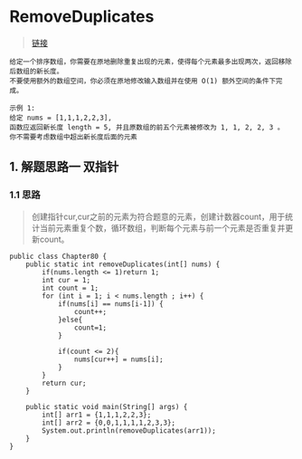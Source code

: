 # RemoveDuplicates
> [链接](https://leetcode-cn.com/problems/remove-duplicates-from-sorted-array-ii/)
```
给定一个排序数组，你需要在原地删除重复出现的元素，使得每个元素最多出现两次，返回移除后数组的新长度。
不要使用额外的数组空间，你必须在原地修改输入数组并在使用 O(1) 额外空间的条件下完成。

示例 1:
给定 nums = [1,1,1,2,2,3],
函数应返回新长度 length = 5, 并且原数组的前五个元素被修改为 1, 1, 2, 2, 3 。
你不需要考虑数组中超出新长度后面的元素
```
## 1. 解题思路一 双指针
### 1.1 思路
> 创建指针cur,cur之前的元素为符合题意的元素，创建计数器count，用于统计当前元素重复个数，循环数组，判断每个元素与前一个元素是否重复并更新count。
```
public class Chapter80 {
    public static int removeDuplicates(int[] nums) {
        if(nums.length <= 1)return 1;
        int cur = 1;
        int count = 1;
        for (int i = 1; i < nums.length ; i++) {
            if(nums[i] == nums[i-1]) {
                count++;
            }else{
                count=1;
            }

            if(count <= 2){
                nums[cur++] = nums[i];
            }
        }
        return cur;
    }

    public static void main(String[] args) {
        int[] arr1 = {1,1,1,2,2,3};
        int[] arr2 = {0,0,1,1,1,1,2,3,3};
        System.out.println(removeDuplicates(arr1));
    }
}
```